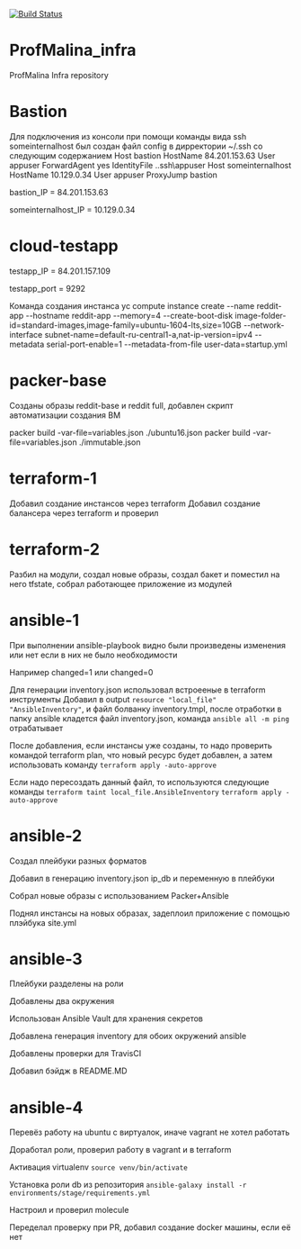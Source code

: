 [![Build Status](https://travis-ci.com/Otus-DevOps-2020-08/ProfMalina_infra.svg?branch=master)](https://travis-ci.com/Otus-DevOps-2020-08/ProfMalina_infra)


# ProfMalina_infra
ProfMalina Infra repository

# Bastion
Для подключения из консоли при помощи команды вида ssh someinternalhost был создан файл config в дирректории ~/.ssh со следующим содержанием
Host bastion
    HostName 84.201.153.63
    User appuser
	ForwardAgent yes
	IdentityFile .\.ssh\appuser
Host someinternalhost
    HostName 10.129.0.34
	User appuser
	ProxyJump bastion

bastion_IP = 84.201.153.63

someinternalhost_IP = 10.129.0.34

# cloud-testapp

testapp_IP = 84.201.157.109

testapp_port = 9292

Команда создания инстанса
yc compute instance create --name reddit-app --hostname reddit-app --memory=4 --create-boot-disk image-folder-id=standard-images,image-family=ubuntu-1604-lts,size=10GB --network-interface subnet-name=default-ru-central1-a,nat-ip-version=ipv4 --metadata serial-port-enable=1 --metadata-from-file user-data=startup.yml

# packer-base

Созданы образы reddit-base и reddit full, добавлен скрипт автоматизации создания ВМ

packer build -var-file=variables.json ./ubuntu16.json
packer build -var-file=variables.json ./immutable.json

# terraform-1

Добавил создание инстансов через terraform
Добавил создание балансера через terraform и проверил

# terraform-2

Разбил на модули, создал новые образы, создал бакет и поместил на него tfstate, собрал работающее приложение из модулей

# ansible-1

При выполнении ansible-playbook видно были произведены изменения или нет если в них не было необходимости

Например changed=1 или changed=0

Для генерации inventory.json использовал встроееные в terraform инструменты
Добавил в output `resource "local_file" "AnsibleInventory"`, и файл болванку inventory.tmpl, после отработки в папку ansible кладется файл inventory.json, команда `ansible all -m ping` отрабатывает

После добавления, если инстансы уже созданы, то надо проверить командой terraform plan, что новый ресурс будет добавлен, а затем использовать команду `terraform apply -auto-approve`

Если надо пересоздать данный файл, то используются следующие команды
`terraform taint local_file.AnsibleInventory`
`terraform apply -auto-approve`

# ansible-2

Создал плейбуки разных форматов

Добавил в генерацию inventory.json ip_db и переменную в плейбуки

Собрал новые образы с использованием Packer+Ansible

Поднял инстансы на новых образах, задеплоил приложение с помощью плэйбука site.yml

# ansible-3

Плейбуки разделены на роли

Добавлены два окружения

Использован Ansible Vault для хранения секретов

Добавлена генерация inventory для обоих окружений ansible

Добавлены проверки для TravisCI

Добавил бэйдж в README.MD

# ansible-4

Перевёз работу на ubuntu с виртуалок, иначе vagrant не хотел работать

Доработал роли, проверил работу в vagrant и в terraform

Активация virtualenv `source venv/bin/activate`

Установка роли db из репозитория `ansible-galaxy install -r environments/stage/requirements.yml`

Настроил и проверил molecule

Переделал проверку при PR, добавил создание docker машины, если её нет

